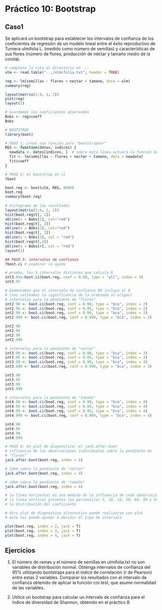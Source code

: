 # Práctico 10: Bootstrap


## Caso1

Se aplicará un bootstrap para establecer los intervalos de confianza de los coeficientes de regresión de un modelo lineal entre el éxito reproductivo de Turnera ulmifolia L. (medido como número de semillas) y características de sus flores (número de flores, producción de néctar y tamaño medio de la corola). 

```R
# complete la ruta al directorio en ...
ulm <- read.table(".../ulmifolia.txt", header = TRUE)

reg <- lm(semillas ~ flores + nectar + tamano, data = ulm)
summary(reg)

layout(matrix(1:4, 2, 2))
plot(reg)
layout(1)

# Guardamos los coeficientes observados
Bobs <- reg$coeff
Bobs

# BOOTSTRAP 
library(boot)

# PASO 1: crear una función para "bootstrapear"
REG <- function(datos, indices) {
  newdata <- datos[indices, ]  # sobre esta línea actuará la función boot	
  fit <- lm(semillas ~ flores + nectar + tamano, data = newdata)
  fit$coeff
}

# PASO 2: el bootstrap en sí
?boot

boot.reg <- boot(ulm, REG, 9999)
boot.reg
summary(boot.reg)
	
# histograma de los resultados
layout(matrix(1:4, 2, 2))
hist(boot.reg$t[, 1]) 
abline(v = Bobs[1], col="red") 
hist(boot.reg$t[, 2]) 
abline(v = Bobs[2], col="red") 
hist(boot.reg$t[, 3]) 
abline(v = Bobs[3], col = "red") 
hist(boot.reg$t[,4]) 
abline(v = Bobs[4], col = "red") 
layout(1)

## PASO 3: intervalos de confianza
?boot.ci # examinar la ayuda

# prueba, los 5 intervalos distintos que calcula R
int3.95<-boot.ci(boot.reg, conf = 0.90, type = "all", index = 3)
int3.95

# Examinamos que el intervalo de confianza NO incluya al 0
# (nos salteamos la significancia de la ordenada al origen)
# intervalos para la pendiente de "flores"
int2.90 <- boot.ci(boot.reg, conf = 0.90, type = "bca", index = 2)
int2.95 <- boot.ci(boot.reg, conf = 0.95, type = "bca", index = 2)
int2.99 <- boot.ci(boot.reg, conf = 0.99, type = "bca", index = 2)
int2.999 <- boot.ci(boot.reg, conf = 0.999, type = "bca", index = 2)

int2.90
int2.95
int2.99
int2.999

# intervalos para la pendiente de "nectar"
int3.90 <- boot.ci(boot.reg, conf = 0.90, type = "bca", index = 3)
int3.95 <- boot.ci(boot.reg, conf = 0.95, type = "bca", index = 3)
int3.99 <- boot.ci(boot.reg, conf = 0.99, type = "bca", index = 3)
int3.999 <- boot.ci(boot.reg, conf = 0.999, type = "bca", index = 3)

int3.90
int3.95
int3.99
int3.999

# intervalos para la pendiente de "tamaño"
int4.90 <- boot.ci(boot.reg, conf = 0.90, type = "bca", index = 4)
int4.95 <- boot.ci(boot.reg, conf = 0.95, type = "bca", index = 4)
int4.99 <- boot.ci(boot.reg, conf = 0.99, type = "bca", index = 4)
int4.999 <- boot.ci(boot.reg, conf = 0.999, type = "bca", index = 4)

int4.90
int4.95
int4.99
int4.999

# PASO 4: Un plot de diagnóstico: el jack.after.boot
# influencia de las observaciones individuales sobre la pendiente de 
# "flores"
jack.after.boot(boot.reg, index = 2) 

# ídem sobre la pendiente de "néctar"
jack.after.boot(boot.reg, index = 3) 

# ídem sobre la pendiente de "tamaño"
jack.after.boot(boot.reg, index = 4) 

# la línea horizontal es una medida de la influencia de cada observación
# la línea vertical presenta los percentiles 5, 10, 16, 50, 84, 90 y 95 de 
# la distribución del coeficiente

# Otro plot de diagnóstico alternativo puede realizarse con plot
# esto nos puede ayudar a decidir el tipo de intervalo

plot(boot.reg, index = 2, jack = T)
plot(boot.reg, index = 3, jack = T)
plot(boot.reg, index = 4, jack = T)
```

## Ejercicios

1. El número de ramas y el número de semillas en ulmifolia.txt no son variables de distribución normal. Obtenga intervalos de confianza del 95% utilizando bootstraps para el índice de correlación (r de Pearson) entre estas 2 variables. Comparar los resultados con el intervalo de confianza obtenido de aplicar la función cor.test, que asume normalidad de las variables.

2. Utilice un bootstrap para calcular un intervalo de confianza para el índice de diversidad de Shannon, obtenido en el práctico 8.